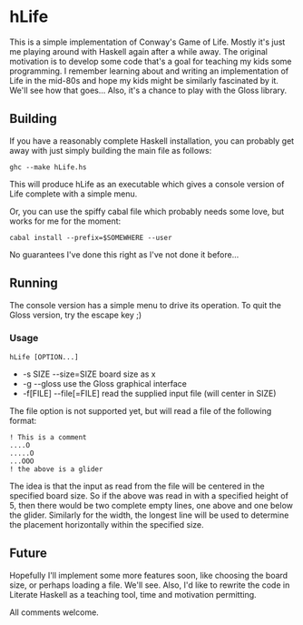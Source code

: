 # hLife

This is a simple implementation of Conway's Game of Life. Mostly it's just me playing around with Haskell again after a while away. The original motivation is to develop some code that's a goal for teaching my kids some programming. I remember learning about and writing an implementation of Life in the mid-80s and hope my kids might be similarly fascinated by it. We'll see how that goes... Also, it's a chance to play with the Gloss library.

## Building

If you have a reasonably complete Haskell installation, you can probably get away with just simply building the main file as follows:

    ghc --make hLife.hs

This will produce hLife as an executable which gives a console version of Life complete with a simple menu.

Or, you can use the spiffy cabal file which probably needs some love, but works for me for the moment:

    cabal install --prefix=$SOMEWHERE --user

No guarantees I've done this right as I've not done it before...

## Running

The console version has a simple menu to drive its operation. To quit the Gloss version, try the escape key ;)

### Usage

    hLife [OPTION...]

* -s SIZE   --size=SIZE    board size as <width>x<height>
* -g        --gloss        use the Gloss graphical interface
* -f[FILE]  --file[=FILE]  read the supplied input file (will center in SIZE)

The file option is not supported yet, but will read a file of the following format:

    ! This is a comment
    ....O
    .....O
    ...OOO
    ! the above is a glider

The idea is that the input as read from the file will be centered in the specified board size. So if the above was read in with a specified height of 5, then there would be two complete empty lines, one above and one below the glider. Similarly for the width, the longest line will be used to determine the placement horizontally within the specified size.

## Future

Hopefully I'll implement some more features soon, like choosing the board size, or perhaps loading a file. We'll see. Also, I'd like to rewrite the code in Literate Haskell as a teaching tool, time and motivation permitting.

All comments welcome.




